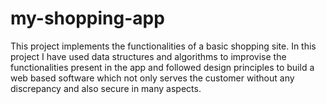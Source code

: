 # my-shopping-app
This project implements the functionalities of a basic shopping site. In this project I have used data structures and algorithms to improvise the functionalities present in the app and followed design principles to build a web based software which not only serves the customer without any discrepancy and also secure in many aspects.
